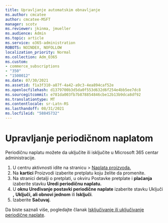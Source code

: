 ```yaml
---
title: Upravljanje automatskim obnavljanje
ms.author: cmcatee
author: cmcatee-MSFT
manager: scotv
ms.reviewer: jkinma, jmueller
ms.audience: Admin
ms.topic: article
ms.service: o365-administration
ROBOTS: NOINDEX, NOFOLLOW
localization_priority: Normal
ms.collection: Adm_O365
ms.custom:
- commerce_subscriptions
- "350"
- "1500012"
ms.date: 07/30/2021
ms.assetid: f1a3f310-a87f-4a42-a9c3-4ea894caf52e
ms.openlocfilehash: d1379700b3d5da0f553d632d6f254e4bb5ee7dc8
ms.sourcegitcommit: e781da003fb7b878854846cbe12b13b9dca8df92
ms.translationtype: MT
ms.contentlocale: sr-Latn-RS
ms.lasthandoff: 08/31/2021
ms.locfileid: "58845732"
---
```

# <a name="manage-recurring-billing"></a>Upravljanje periodičnom naplatom

Periodičnu naplatu možete da uključite ili isključite u Microsoft 365 centar administracije.
  
1. U centru aktivnosti idite na  stranicu \> [Naplata proizvoda.](https://go.microsoft.com/fwlink/p/?linkid=842054)
2. Na **kartici** Proizvodi izaberite pretplatu koju želite da promenite.
3. Na stranici detalji o pretplati, u okviru Postavke pretplate i **plaćanja** izaberite stavku **Uredi periodičnu naplatu.**
4. U **oknu Uređivanje postavki periodične naplate** izaberite stavku Uključi **,** **Uključi, ali obnovi jednom** ili **Isključi**.
5. Izaberite **Sačuvaj**.

Da biste saznali više, pogledajte članak [Isključivanje ili uključivanje periodične naplate](https://docs.microsoft.com/microsoft-365/commerce/subscriptions/renew-your-subscription#turn-recurring-billing-off-or-on).
